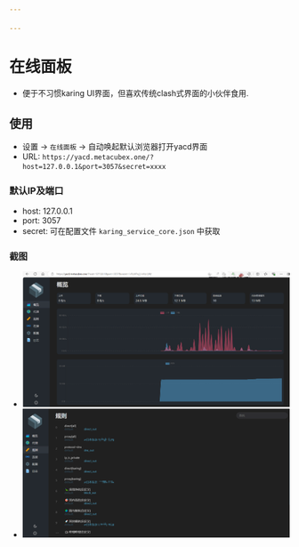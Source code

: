 ```yaml
---

---
```


# 在线面板
- 便于不习惯karing UI界面，但喜欢传统clash式界面的小伙伴食用.

## 使用
- 设置 -> `在线面板` -> 自动唤起默认浏览器打开yacd界面
- URL: `https://yacd.metacubex.one/?host=127.0.0.1&port=3057&secret=xxxx`

### 默认IP及端口
- host: 127.0.0.1
- port: 3057
- secret: 可在配置文件 `karing_service_core.json` 中获取


### 截图
  - ![yacd 界面](./img//online-panel-1.png)
  - ![yacd 规则](./img/online-panel-2.png)



